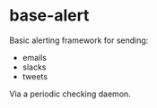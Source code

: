 base-alert
==========

Basic alerting framework for sending: 

* emails
* slacks
* tweets

Via a periodic checking daemon.
